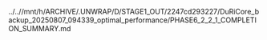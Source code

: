 ../..//mnt/h/ARCHIVE/.UNWRAP/D/STAGE1_OUT/2247cd293227/DuRiCore_backup_20250807_094339_optimal_performance/PHASE6_2_2_1_COMPLETION_SUMMARY.md